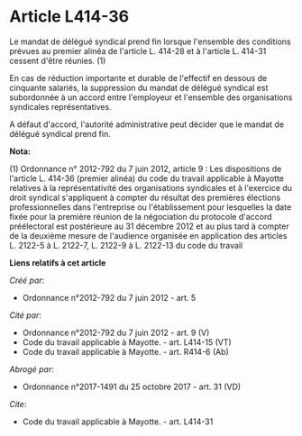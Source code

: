 # Article L414-36

Le mandat de délégué syndical prend fin lorsque l'ensemble des conditions prévues au premier alinéa de l'article L. 414-28 et
à l'article L. 414-31 cessent d'être réunies. (1) 

En cas de réduction importante et durable de l'effectif en dessous de cinquante salariés, la suppression du mandat de délégué
syndical est subordonnée à un accord entre l'employeur et l'ensemble des organisations syndicales représentatives. 

A défaut d'accord, l'autorité administrative peut décider que le mandat de délégué syndical prend fin.

**Nota:**

(1) Ordonnance n° 2012-792 du 7 juin 2012, article 9 : Les dispositions de l'article L. 414-36 (premier alinéa) du code du
travail applicable à Mayotte relatives à la représentativité des organisations syndicales et à l'exercice du droit syndical
s'appliquent à compter du résultat des premières élections professionnelles dans l'entreprise ou l'établissement pour
lesquelles la date fixée pour la première réunion de la négociation du protocole d'accord préélectoral est postérieure au 31
décembre 2012 et au plus tard à compter de la deuxième mesure de l'audience organisée en application des articles L. 2122-5 à
L. 2122-7, L. 2122-9 à L. 2122-13 du code du travail

**Liens relatifs à cet article**

_Créé par_:

  - Ordonnance n°2012-792 du 7 juin 2012 - art. 5

_Cité par_:

  - Ordonnance n°2012-792 du 7 juin 2012 - art. 9 (V)
  - Code du travail applicable à Mayotte. - art. L414-15 (VT)
  - Code du travail applicable à Mayotte. - art. R414-6 (Ab)

_Abrogé par_:

  - Ordonnance n°2017-1491 du 25 octobre 2017 - art. 31 (VD)

_Cite_:

  - Code du travail applicable à Mayotte. - art. L414-31
